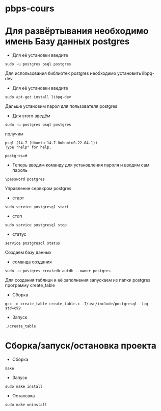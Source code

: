 # pbps-cours

# Для развёртывания необходимо имень Базу данных postgres

- Для её установки введите

~~~
sudo -u postgres psql postgres
~~~

Для использования библиотек postgres необходимо установить libpq-dev

- Для её установки введите

~~~
sudo apt-get install libpq-dev
~~~

Дальше установим парол для пользователя postgres

- Для этого введём

~~~
sudo -u postgres psql postgres
~~~

получим 

~~~
psql (14.7 (Ubuntu 14.7-0ubuntu0.22.04.1))
Type "help" for help.

postgres=#
~~~

- Теперь вводим команду для установления пароля и вводим сам пароль

~~~
\password postgres
~~~

Управление сервкром postgres

- старт

~~~
sudo service postgresql start
~~~

- стоп

~~~
sudo service postgresql stop
~~~

- статус

~~~
service postgresql status
~~~

Создаём базу данных

- соманда создания

~~~
sudo -u postgres createdb autdb --owner postgres
~~~

Для создания таблици и её заполнения запускаем из папки postgres программу create_table

- Сборка

~~~
gcc -o create_table create_table.c -I/usr/include/postgresql -lpq -std=c99
~~~

- Запуск

~~~
./create_table
~~~

# Сборка/запуск/остановка проекта

- Сборка

~~~
make 
~~~

- Запуск

~~~
sudo make install
~~~

- Остановка

~~~
sudo make uninstall
~~~
